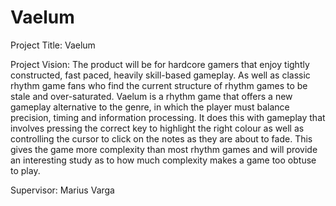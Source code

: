# Vaelum

Project Title:
Vaelum

Project Vision: 
The product will be for hardcore gamers that enjoy tightly constructed, fast paced, heavily
skill-based gameplay. As well as classic rhythm game fans who find the current structure of
rhythm games to be stale and over-saturated. Vaelum is a rhythm game that offers a new
gameplay alternative to the genre, in which the player must balance precision, timing and
information processing. It does this with gameplay that involves pressing the correct key to
highlight the right colour as well as controlling the cursor to click on the notes as they are
about to fade. This gives the game more complexity than most rhythm games and will
provide an interesting study as to how much complexity makes a game too obtuse to play.
 
Supervisor:
Marius Varga
